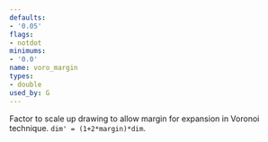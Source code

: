 ```yaml
---
defaults:
- '0.05'
flags:
- notdot
minimums:
- '0.0'
name: voro_margin
types:
- double
used_by: G
---
```

Factor to scale up drawing to allow margin for expansion in
Voronoi technique. `dim' = (1+2*margin)*dim`.
